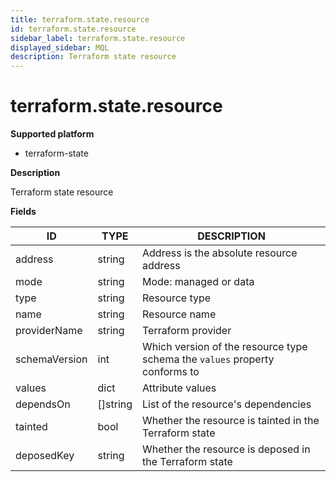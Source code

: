 ```yaml
---
title: terraform.state.resource
id: terraform.state.resource
sidebar_label: terraform.state.resource
displayed_sidebar: MQL
description: Terraform state resource
---
```


# terraform.state.resource

**Supported platform**

- terraform-state

**Description**

Terraform state resource

**Fields**

| ID            | TYPE             | DESCRIPTION                                                                 |
| ------------- | ---------------- | --------------------------------------------------------------------------- |
| address       | string           | Address is the absolute resource address                                    |
| mode          | string           | Mode: managed or data                                                       |
| type          | string           | Resource type                                                               |
| name          | string           | Resource name                                                               |
| providerName  | string           | Terraform provider                                                          |
| schemaVersion | int              | Which version of the resource type schema the `values` property conforms to |
| values        | dict             | Attribute values                                                            |
| dependsOn     | &#91;&#93;string | List of the resource's dependencies                                         |
| tainted       | bool             | Whether the resource is tainted in the Terraform state                      |
| deposedKey    | string           | Whether the resource is deposed in the Terraform state                      |
